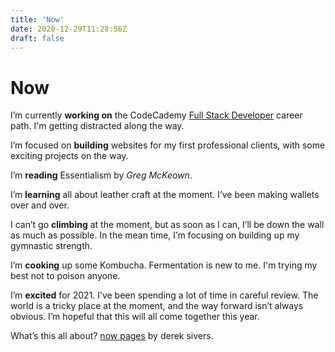 ```yaml
---
title: 'Now'
date: 2020-12-29T11:28:56Z
draft: false
---
```


# Now

I’m currently **working on** the CodeCademy [Full Stack Developer](https://www.codecademy.com/learn/paths/full-stack-engineer-career-path) career path. I'm getting distracted along the way.

I’m focused on **building** websites for my first professional clients, with some exciting projects on the way.

I’m **reading** Essentialism by _Greg McKeown_.

I’m **learning** all about leather craft at the moment. I’ve been making wallets over and over.

I can’t go **climbing** at the moment, but as soon as I can, I’ll be down the wall as much as possible. In the mean time, I’m focusing on building up my gymnastic strength.

I’m **cooking** up some Kombucha. Fermentation is new to me. I'm trying my best not to poison anyone.

I’m **excited** for 2021. I’ve been spending a lot of time in careful review. The world is a tricky place at the moment, and the way forward isn’t always obvious. I’m hopeful that this will all come together this year.

What’s this all about? [now pages](https://nownownow.com/about) by derek sivers.
